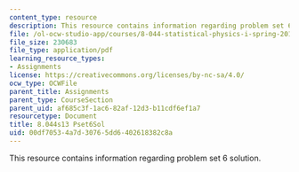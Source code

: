 ```yaml
---
content_type: resource
description: This resource contains information regarding problem set 6 solution.
file: /ol-ocw-studio-app/courses/8-044-statistical-physics-i-spring-2013/00df70534a7d30765dd6402618382c8a_MIT8_044S13_pss6.pdf
file_size: 230683
file_type: application/pdf
learning_resource_types:
- Assignments
license: https://creativecommons.org/licenses/by-nc-sa/4.0/
ocw_type: OCWFile
parent_title: Assignments
parent_type: CourseSection
parent_uid: af685c3f-1ac6-82af-12d3-b11cdf6ef1a7
resourcetype: Document
title: 8.044s13 Pset6Sol
uid: 00df7053-4a7d-3076-5dd6-402618382c8a
---
```

This resource contains information regarding problem set 6 solution.